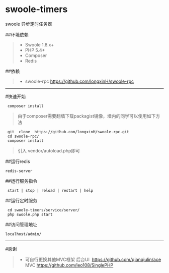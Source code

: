 # swoole-timers
swoole 异步定时任务器

##环境依赖
> * Swoole 1.8.x+
> * PHP 5.4+
> * Composer
> * Redis

##依赖
> * swoole-rpc         <https://github.com/longxinH/swoole-rpc>

----------

#快速开始
```shell
 composer install
```
> 由于composer需要翻墙下载packagist镜像，墙内的同学可以使用如下方法
```shell
 git  clone  https://github.com/longxinH/swoole-rpc.git
 cd swoole-rpc/
 composer install
```
> 引入 vendor/autoload.php即可

##运行redis
```shell
redis-server
```

##运行服务指令
```
 start | stop | reload | restart | help
```

##运行定时服务
```
 cd swoole-timers/service/server/
 php swoole.php start
```

##访问管理地址
```
localhost/admin/
```
----------

#感谢
> * 可自行更换其他MVC框架
后台UI  https://github.com/qianqiulin/ace
MVC  https://github.com/leo108/SinglePHP 
